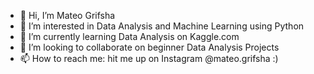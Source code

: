 - 👋 Hi, I’m Mateo Grifsha
- 👀 I’m interested in Data Analysis and Machine Learning using Python
- 🌱 I’m currently learning Data Analysis on Kaggle.com
- 💞️ I’m looking to collaborate on beginner Data Analysis Projects
- 📫 How to reach me: hit me up on Instagram @mateo.grifsha :)

<!---
MateoGrifsha/MateoGrifsha is a ✨ special ✨ repository because its `README.md` (this file) appears on your GitHub profile.
You can click the Preview link to take a look at your changes.
--->
